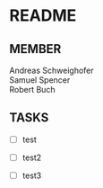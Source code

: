 # README

## MEMBER
Andreas Schweighofer\
Samuel Spencer\
Robert Buch

## TASKS


- [ ] test
- [ ] test2
- [ ] test3

